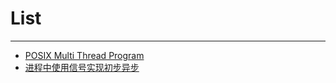 # List
---
+ [POSIX Multi Thread Program](https://github.com/JIAZM/APUE/blob/master/asynchronous/thread.md)  
+ [进程中使用信号实现初步异步](https://github.com/JIAZM/APUE/blob/master/asynchronous/signal.md)  
